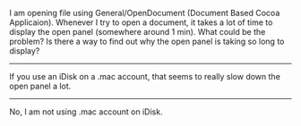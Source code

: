 

I am opening file using General/OpenDocument (Document Based Cocoa Applicaion). Whenever I try to open a document, it takes a lot of time to display the open panel (somewhere around 1 min). What could be the problem?  Is there a way to find out why the open panel is taking so long to display?

----

If you use an iDisk on a .mac account, that seems to really slow down the open panel a lot.

----

No, I am not using .mac account on iDisk.